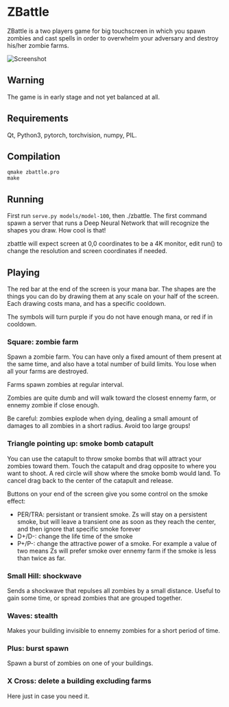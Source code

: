 # ZBattle

ZBattle is a two players game for big touchscreen in which you spawn zombies
and cast spells in order to overwhelm your adversary and destroy his/her zombie
farms.

![Screenshot](medias/zbattle.png?raw=true "Screenshot")

## Warning

The game is in early stage and not yet balanced at all.

## Requirements

Qt, Python3, pytorch, torchvision, numpy, PIL.

## Compilation

    qmake zbattle.pro
    make

## Running

First run `serve.py models/model-100`, then ./zbattle. The first command spawn a
server that runs a Deep Neural Network that will recognize the shapes you draw.
How cool is that!

zbattle will expect screen at 0,0 coordinates to be a 4K monitor, edit run() to
change the resolution and screen coordinates if needed.

## Playing

The red bar at the end of the screen is your mana bar. The shapes are the things
you can do by drawing them at any scale on your half of the screen.
Each drawing costs mana, and has a specific cooldown.

The symbols will turn purple if you do not have enough mana, or red if in cooldown.

### Square: zombie farm

Spawn a zombie farm. You can have only a fixed amount of them present at the same time,
and also have a total number of build limits. You lose when all your farms are destroyed.

Farms spawn zombies at regular interval.

Zombies are quite dumb and will walk toward the closest ennemy farm, or ennemy
zombie if close enough.

Be careful: zombies explode when dying, dealing a small amount of damages to all
zombies in a short radius. Avoid too large groups!

### Triangle pointing up: smoke bomb catapult

You can use the catapult to throw smoke bombs that will attract your zombies
toward them. Touch the catapult and drag opposite to where you want to shoot.
A red circle will show where the smoke bomb would land. To cancel drag back to
the center of the catapult and release.

Buttons on your end of the screen give you some control on the smoke effect:

- PER/TRA: persistant or transient smoke. Zs will stay on a persistent smoke,
but will leave a transient one as soon as they reach the center, and then ignore
that specific smoke forever
- D+/D-: change the life time of the smoke
- P+/P-: change the attractive power of a smoke. For example a value of two means
Zs will prefer smoke over ennemy farm if the smoke is less than twice as far.

### Small Hill: shockwave

Sends a shockwave that repulses all zombies by a small distance. Useful to gain
some time, or spread zombies that are grouped together.

### Waves: stealth

Makes your building invisible to ennemy zombies for a short period of time.

### Plus: burst spawn

Spawn a burst of zombies on one of your buildings.

### X Cross: delete a building excluding farms

Here just in case you need it.

